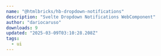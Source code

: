 ```yaml
---
name: "@htmlbricks/hb-dropdown-notifications"
description: "Svelte Dropdown Notifications WebComponent"
author: "dariocaruso"
downloads: 9
updated: "2025-03-09T03:10:28.208Z"
tags: 
  - ui
---
```

